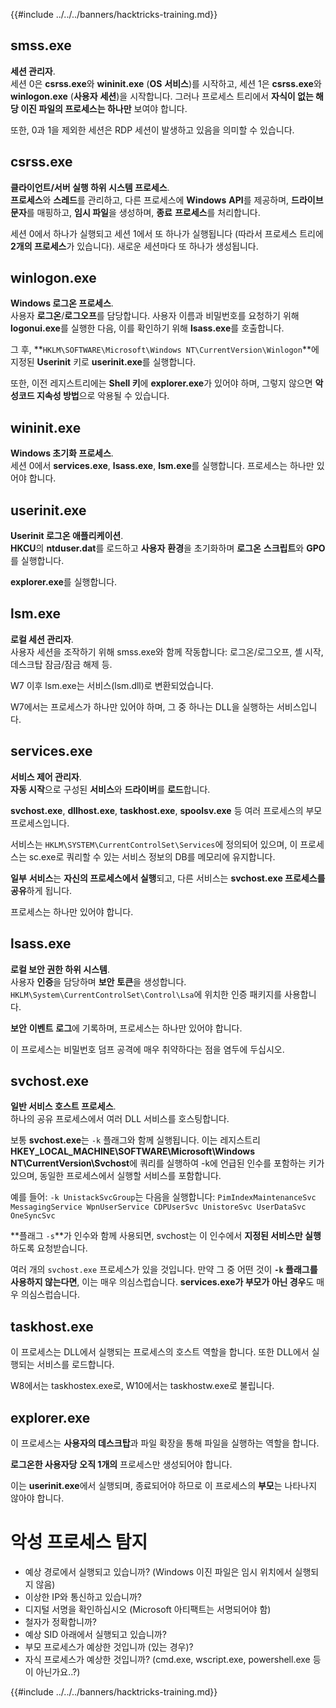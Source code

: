 {{#include ../../../banners/hacktricks-training.md}}

## smss.exe

**세션 관리자**.\
세션 0은 **csrss.exe**와 **wininit.exe** (**OS** **서비스**)를 시작하고, 세션 1은 **csrss.exe**와 **winlogon.exe** (**사용자** **세션**)을 시작합니다. 그러나 프로세스 트리에서 **자식이 없는 해당 이진 파일의 프로세스는 하나만** 보여야 합니다.

또한, 0과 1을 제외한 세션은 RDP 세션이 발생하고 있음을 의미할 수 있습니다.

## csrss.exe

**클라이언트/서버 실행 하위 시스템 프로세스**.\
**프로세스**와 **스레드**를 관리하고, 다른 프로세스에 **Windows** **API**를 제공하며, **드라이브 문자**를 매핑하고, **임시 파일**을 생성하며, **종료** **프로세스**를 처리합니다.

세션 0에서 하나가 실행되고 세션 1에서 또 하나가 실행됩니다 (따라서 프로세스 트리에 **2개의 프로세스**가 있습니다). 새로운 세션마다 또 하나가 생성됩니다.

## winlogon.exe

**Windows 로그온 프로세스**.\
사용자 **로그온**/**로그오프**를 담당합니다. 사용자 이름과 비밀번호를 요청하기 위해 **logonui.exe**를 실행한 다음, 이를 확인하기 위해 **lsass.exe**를 호출합니다.

그 후, **`HKLM\SOFTWARE\Microsoft\Windows NT\CurrentVersion\Winlogon`**에 지정된 **Userinit** 키로 **userinit.exe**를 실행합니다.

또한, 이전 레지스트리에는 **Shell 키**에 **explorer.exe**가 있어야 하며, 그렇지 않으면 **악성코드 지속성 방법**으로 악용될 수 있습니다.

## wininit.exe

**Windows 초기화 프로세스**. \
세션 0에서 **services.exe**, **lsass.exe**, **lsm.exe**를 실행합니다. 프로세스는 하나만 있어야 합니다.

## userinit.exe

**Userinit 로그온 애플리케이션**.\
**HKCU**의 **ntduser.dat**를 로드하고 **사용자** **환경**을 초기화하며 **로그온** **스크립트**와 **GPO**를 실행합니다.

**explorer.exe**를 실행합니다.

## lsm.exe

**로컬 세션 관리자**.\
사용자 세션을 조작하기 위해 smss.exe와 함께 작동합니다: 로그온/로그오프, 셸 시작, 데스크탑 잠금/잠금 해제 등.

W7 이후 lsm.exe는 서비스(lsm.dll)로 변환되었습니다.

W7에서는 프로세스가 하나만 있어야 하며, 그 중 하나는 DLL을 실행하는 서비스입니다.

## services.exe

**서비스 제어 관리자**.\
**자동 시작**으로 구성된 **서비스**와 **드라이버**를 **로드**합니다.

**svchost.exe**, **dllhost.exe**, **taskhost.exe**, **spoolsv.exe** 등 여러 프로세스의 부모 프로세스입니다.

서비스는 `HKLM\SYSTEM\CurrentControlSet\Services`에 정의되어 있으며, 이 프로세스는 sc.exe로 쿼리할 수 있는 서비스 정보의 DB를 메모리에 유지합니다.

**일부** **서비스**는 **자신의 프로세스에서 실행**되고, 다른 서비스는 **svchost.exe 프로세스를 공유**하게 됩니다.

프로세스는 하나만 있어야 합니다.

## lsass.exe

**로컬 보안 권한 하위 시스템**.\
사용자 **인증**을 담당하며 **보안** **토큰**을 생성합니다. `HKLM\System\CurrentControlSet\Control\Lsa`에 위치한 인증 패키지를 사용합니다.

**보안** **이벤트** **로그**에 기록하며, 프로세스는 하나만 있어야 합니다.

이 프로세스는 비밀번호 덤프 공격에 매우 취약하다는 점을 염두에 두십시오.

## svchost.exe

**일반 서비스 호스트 프로세스**.\
하나의 공유 프로세스에서 여러 DLL 서비스를 호스팅합니다.

보통 **svchost.exe**는 `-k` 플래그와 함께 실행됩니다. 이는 레지스트리 **HKEY_LOCAL_MACHINE\SOFTWARE\Microsoft\Windows NT\CurrentVersion\Svchost**에 쿼리를 실행하여 -k에 언급된 인수를 포함하는 키가 있으며, 동일한 프로세스에서 실행할 서비스를 포함합니다.

예를 들어: `-k UnistackSvcGroup`는 다음을 실행합니다: `PimIndexMaintenanceSvc MessagingService WpnUserService CDPUserSvc UnistoreSvc UserDataSvc OneSyncSvc`

**플래그 `-s`**가 인수와 함께 사용되면, svchost는 이 인수에서 **지정된 서비스만 실행**하도록 요청받습니다.

여러 개의 `svchost.exe` 프로세스가 있을 것입니다. 만약 그 중 어떤 것이 **`-k` 플래그를 사용하지 않는다면**, 이는 매우 의심스럽습니다. **services.exe가 부모가 아닌 경우**도 매우 의심스럽습니다.

## taskhost.exe

이 프로세스는 DLL에서 실행되는 프로세스의 호스트 역할을 합니다. 또한 DLL에서 실행되는 서비스를 로드합니다.

W8에서는 taskhostex.exe로, W10에서는 taskhostw.exe로 불립니다.

## explorer.exe

이 프로세스는 **사용자의 데스크탑**과 파일 확장을 통해 파일을 실행하는 역할을 합니다.

**로그온한 사용자당** **오직 1개의** 프로세스만 생성되어야 합니다.

이는 **userinit.exe**에서 실행되며, 종료되어야 하므로 이 프로세스의 **부모**는 나타나지 않아야 합니다.

# 악성 프로세스 탐지

- 예상 경로에서 실행되고 있습니까? (Windows 이진 파일은 임시 위치에서 실행되지 않음)
- 이상한 IP와 통신하고 있습니까?
- 디지털 서명을 확인하십시오 (Microsoft 아티팩트는 서명되어야 함)
- 철자가 정확합니까?
- 예상 SID 아래에서 실행되고 있습니까?
- 부모 프로세스가 예상한 것입니까 (있는 경우)?
- 자식 프로세스가 예상한 것입니까? (cmd.exe, wscript.exe, powershell.exe 등이 아닌가요..?)

{{#include ../../../banners/hacktricks-training.md}}
